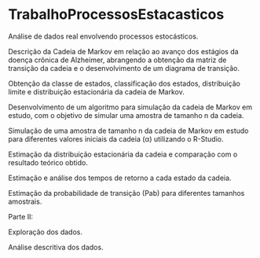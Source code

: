 # TrabalhoProcessosEstacasticos
 Análise de dados real envolvendo processos estocásticos.

Descrição da Cadeia de Markov em relação ao avanço dos estágios da doença crônica de Alzheimer, abrangendo a obtenção da matriz de transição da cadeia e o desenvolvimento de um diagrama de transição.

Obtenção da classe de estados, classificação dos estados, distribuição limite e distribuição estacionária da cadeia de Markov.

Desenvolvimento de um algoritmo para simulação da cadeia de Markov em estudo, com o objetivo de simular uma amostra de tamanho n da cadeia.

Simulação de uma amostra de tamanho n da cadeia de Markov em estudo para diferentes valores iniciais da cadeia (α) utilizando o R-Studio.

Estimação da distribuição estacionária da cadeia e comparação com o resultado teórico obtido.

Estimação e análise dos tempos de retorno a cada estado da cadeia.

Estimação da probabilidade de transição (Pab) para diferentes tamanhos amostrais.

Parte II:

Exploração dos dados.

Análise descritiva dos dados.
